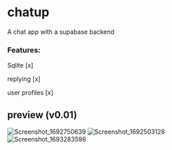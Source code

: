 # chatup
 A chat app with a supabase backend
 ### Features:
 Sqlite [x]
 
 replying [x]
 
 user profiles [x]
 
 ## preview (v0.01)
![Screenshot_1692750639](https://github.com/KyleParker-Gongyuan/chatup/assets/67570672/cd9cec34-ef0d-4baf-83e4-ae9b80300ecc)
![Screenshot_1692503128](https://github.com/KyleParker-Gongyuan/chatup/assets/67570672/4fda1dc3-420e-4e72-a112-d9c0e3619aaf)
![Screenshot_1693283598](https://github.com/KyleParker-Gongyuan/chatup/assets/67570672/5414231f-faa6-466b-acdd-a8804c14950a)

